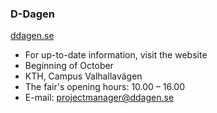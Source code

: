 ### D-Dagen
[ddagen.se](https://ddagen.se/)

* For up-to-date information, visit the website
* Beginning of October
* KTH, Campus Valhallavägen
* The fair's opening hours: 10.00 – 16.00
* E-mail: [projectmanager@ddagen.se](mailto:projectmanager@ddagen.se)
